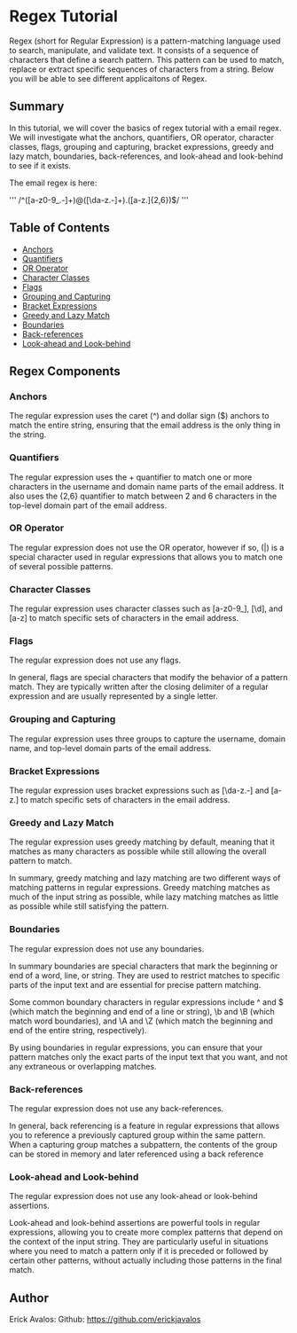# Regex Tutorial

Regex (short for Regular Expression) is a pattern-matching language used to search, manipulate, and validate text. It consists of a sequence of characters that define a search pattern. This pattern can be used to match, replace or extract specific sequences of characters from a string. Below you will be able to see different applicaitons of Regex. 

## Summary

In this tutorial, we will cover the basics of regex tutorial with a email regex. We will investigate what the anchors, quantifiers, OR operator, character classes, flags, grouping and capturing, bracket expressions, greedy and lazy match, boundaries, back-references, and look-ahead and look-behind to see if it exists. 

The email regex is here:

'''
/^([a-z0-9_\.-]+)@([\da-z\.-]+)\.([a-z\.]{2,6})$/
'''

## Table of Contents

- [Anchors](#anchors)
- [Quantifiers](#quantifiers)
- [OR Operator](#or-operator)
- [Character Classes](#character-classes)
- [Flags](#flags)
- [Grouping and Capturing](#grouping-and-capturing)
- [Bracket Expressions](#bracket-expressions)
- [Greedy and Lazy Match](#greedy-and-lazy-match)
- [Boundaries](#boundaries)
- [Back-references](#back-references)
- [Look-ahead and Look-behind](#look-ahead-and-look-behind)

## Regex Components

### Anchors

The regular expression uses the caret (^) and dollar sign ($) anchors to match the entire string, ensuring that the email address is the only thing in the string.

### Quantifiers

The regular expression uses the + quantifier to match one or more characters in the username and domain name parts of the email address. It also uses the {2,6} quantifier to match between 2 and 6 characters in the top-level domain part of the email address.

### OR Operator

The regular expression does not use the OR operator, however if so, (|) is a special character used in regular expressions that allows you to match one of several possible patterns. 

### Character Classes

The regular expression uses character classes such as [a-z0-9_], [\d], and [a-z] to match specific sets of characters in the email address.

### Flags

The regular expression does not use any flags. 

In general, flags are special characters that modify the behavior of a pattern match. They are typically written after the closing delimiter of a regular expression and are usually represented by a single letter.


### Grouping and Capturing

The regular expression uses three groups to capture the username, domain name, and top-level domain parts of the email address.

### Bracket Expressions

The regular expression uses bracket expressions such as [\da-z\.-] and [a-z\.] to match specific sets of characters in the email address.

### Greedy and Lazy Match

The regular expression uses greedy matching by default, meaning that it matches as many characters as possible while still allowing the overall pattern to match.

In summary, greedy matching and lazy matching are two different ways of matching patterns in regular expressions. Greedy matching matches as much of the input string as possible, while lazy matching matches as little as possible while still satisfying the pattern.

### Boundaries

The regular expression does not use any boundaries.

In summary boundaries are special characters that mark the beginning or end of a word, line, or string. They are used to restrict matches to specific parts of the input text and are essential for precise pattern matching.

Some common boundary characters in regular expressions include ^ and $ (which match the beginning and end of a line or string), \b and \B (which match word boundaries), and \A and \Z (which match the beginning and end of the entire string, respectively).

By using boundaries in regular expressions, you can ensure that your pattern matches only the exact parts of the input text that you want, and not any extraneous or overlapping matches.

### Back-references

The regular expression does not use any back-references.

In general, back referencing is a feature in regular expressions that allows you to reference a previously captured group within the same pattern. When a capturing group matches a subpattern, the contents of the group can be stored in memory and later referenced using a back reference

### Look-ahead and Look-behind

The regular expression does not use any look-ahead or look-behind assertions.

Look-ahead and look-behind assertions are powerful tools in regular expressions, allowing you to create more complex patterns that depend on the context of the input string. They are particularly useful in situations where you need to match a pattern only if it is preceded or followed by certain other patterns, without actually including those patterns in the final match.

## Author

Erick Avalos: Github: https://github.com/erickjavalos